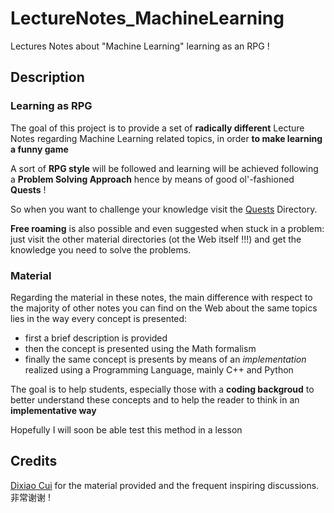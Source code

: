 # LectureNotes_MachineLearning

Lectures Notes about "Machine Learning" learning as an RPG ! 


## Description 

### Learning as RPG 

The goal of this project is to provide a set of **radically different** Lecture Notes regarding Machine Learning related topics, in order **to make learning a funny game**

A sort of **RPG style** will be followed and learning will be achieved following a **Problem Solving Approach** hence by means of good ol'-fashioned **Quests** ! 

So when you want to challenge your knowledge visit the [Quests](Quests) Directory. 

**Free roaming** is also possible and even suggested when stuck in a problem: just visit the other material directories (ot the Web itself !!!) and get the knowledge you need to solve the problems. 



### Material 

Regarding the material in these notes, the main difference with respect to the majority of other notes you can find on the Web about the same topics lies in the way every concept is presented: 

* first a brief description is provided 
* then the concept is presented using the Math formalism 
* finally the same concept is presents by means of an *implementation* realized using a Programming Language, mainly C++ and Python 

The goal is to help students, especially those with a **coding backgroud** to better understand these concepts and to help the reader to think in an **implementative way** 



Hopefully I will soon be able test this method in a lesson 

## Credits 

<a href="http://www.dixiaocui.com/" target="_blank">Dixiao Cui</a> for the material provided and the frequent inspiring discussions. 非常谢谢 !



